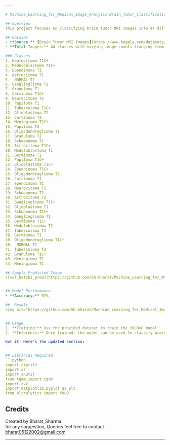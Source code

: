 ```yaml
---

# Machine_Learning_for_Medical_Image_Analysis-Brain_Tumor_Classification

## Overview
This project focuses on classifying brain tumor MRI images into 44 different classes using YOLOv8, a state-of-the-art object detection algorithm. The dataset used for training and evaluation is sourced from Kaggle and consists of MRI images with various types of brain tumors.

## Dataset
- **Source:** [Brain Tumor MRI Images](https://www.kaggle.com/datasets/fernando2rad/brain-tumor-mri-images-44c)
- **Total Images:** 44 classes with varying image counts (ranging from 31 to 43 images per class)

### Classes
1. Neurocitoma T1C+
2. Meduloblastoma T1C+
3. Ependimoma T2
4. Astrocitoma T1
5. _NORMAL T2
6. Ganglioglioma T2
7. Granuloma T1
8. Carcinoma T1C+
9. Neurocitoma T2
10. Papiloma T1
11. Tuberculoma T1C+
12. Glioblastoma T2
13. Carcinoma T2
14. Meningioma T1C+
15. Papiloma T2
16. Oligodendroglioma T1
17. Granuloma T2
18. Schwannoma T1
19. Astrocitoma T1C+
20. Meduloblastoma T1
21. Germinoma T2
22. Papiloma T1C+
23. Glioblastoma T1C+
24. Ependimoma T1C+
25. Oligodendroglioma T2
26. Carcinoma T1
27. Ependimoma T1
28. Neurocitoma T1
29. Schwannoma T2
30. Astrocitoma T2
31. Ganglioglioma T1C+
32. Glioblastoma T1
33. Schwannoma T1C+
34. Ganglioglioma T1
35. Germinoma T1C+
36. Meduloblastoma T2
37. Tuberculoma T1
38. Germinoma T1
39. Oligodendroglioma T1C+
40. _NORMAL T1
41. Tuberculoma T2
42. Granuloma T1C+
43. Meningioma T2
44. Meningioma T1

## Sample Predicted Image
![val_batch2_pred](https://github.com/Sh-bharat/Machine_Learning_for_Medical_Image_Analysis-Brain_Tumor_Classification/assets/133742551/96bb145f-7a0f-4f31-bc92-bee38476851d)


## Model Performance
- **Accuracy:** 97%

##  Result 
<img src="https://github.com/Sh-bharat/Machine_Learning_for_Medical_Image_Analysis-Brain_Tumor_Classification/assets/133742551/71988f44-3e82-4a99-b721-7057cc5814b5" width='700'>


## Usage
1. **Training:** Use the provided dataset to train the YOLOv8 model.
2. **Inference:** Once trained, the model can be used to classify brain tumor MRI images. Provide an image to the model, and it will predict the class of the brain tumor present.

Got it! Here's the updated section:


## Libraries Required
```python
import zipfile
import os
import shutil
from tqdm import tqdm
import cv2
import matplotlib.pyplot as plt
from ultralytics import YOLO
```
## Credits

Created by Bharat_Sharma<br>
for any suggestion, Queries feel free to contact bharat05122002@gmail.com

---
```

